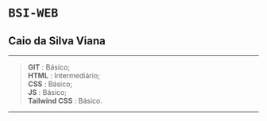 # `BSI-WEB`

## **Caio da Silva Viana**

****

> **GIT** : Básico; </br>
> **HTML** : Intermediário; </br>
> **CSS** : Básico;</br>
> **JS** : Básico;</br>
> **Tailwind CSS** : Básico.

****
